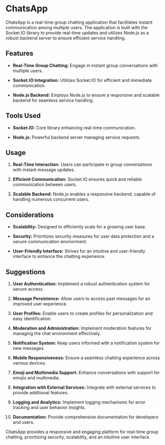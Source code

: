 # ChatsApp

ChatsApp is a real-time group chatting application that facilitates instant communication among multiple users. The application is built with the Socket.IO library to provide real-time updates and utilizes Node.js as a robust backend server to ensure efficient service handling.

## Features

- **Real-Time Group Chatting:** Engage in instant group conversations with multiple users.

- **Socket.IO Integration:** Utilizes Socket.IO for efficient and immediate communication.

- **Node.js Backend:** Employs Node.js to ensure a responsive and scalable backend for seamless service handling.

## Tools Used

- **Socket.IO:** Core library enhancing real-time communication.

- **Node.js:** Powerful backend server managing service requests.

## Usage

1. **Real-Time Interaction:** Users can participate in group conversations with instant message updates.

2. **Efficient Communication:** Socket.IO ensures quick and reliable communication between users.

3. **Scalable Backend:** Node.js enables a responsive backend, capable of handling numerous concurrent users.

## Considerations

- **Scalability:** Designed to efficiently scale for a growing user base.

- **Security:** Prioritizes security measures for user data protection and a secure communication environment.

- **User-Friendly Interface:** Strives for an intuitive and user-friendly interface to enhance the chatting experience.

## Suggestions

1. **User Authentication:** Implement a robust authentication system for secure access.

2. **Message Persistence:** Allow users to access past messages for an improved user experience.

3. **User Profiles:** Enable users to create profiles for personalization and easy identification.

4. **Moderation and Administration:** Implement moderation features for managing the chat environment effectively.

5. **Notification System:** Keep users informed with a notification system for new messages.

6. **Mobile Responsiveness:** Ensure a seamless chatting experience across various devices.

7. **Emoji and Multimedia Support:** Enhance conversations with support for emojis and multimedia.

8. **Integration with External Services:** Integrate with external services to provide additional features.

9. **Logging and Analytics:** Implement logging mechanisms for error tracking and user behavior insights.

10. **Documentation:** Provide comprehensive documentation for developers and users.

ChatsApp provides a responsive and engaging platform for real-time group chatting, prioritizing security, scalability, and an intuitive user interface.

